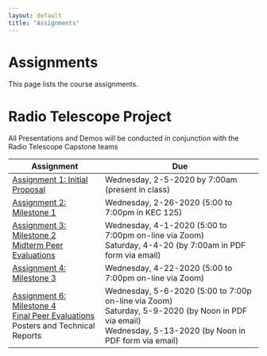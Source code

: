 ```yaml
---
layout: default
title: "Assignments"
---
```


# Assignments

This page lists the course assignments.

# Radio Telescope Project
All Presentations and Demos will be conducted in conjunction with the Radio Telescope Capstone teams

Assignment | Due
---------- | ---
[Assignment 1: Initial Proposal](assign01.html) | Wednesday, 2-5-2020 by 7:00am (present in class)
[Assignment 2: Milestone 1](assign02.html) | Wednesday, 2-26-2020 (5:00 to 7:00pm in KEC 125)
[Assignment 3: Milestone 2](assign03.html) <br> [Midterm Peer Evaluations](PeerReview.docx) | Wednesday, 4-1-2020 (5:00 to 7:00pm on-line via Zoom) <br> Saturday, 4-4-20 (by 7:00am in PDF form via email)
[Assignment 4: Milestone 3](assign04.html) | Wednesday, 4-22-2020 (5:00 to 7:00pm on-line via Zoom)
[Assignment 6: Milestone 4](assign06.html) <br> [Final Peer Evaluations](PeerReview.docx) <br> Posters and Technical Reports | Wednesday, 5-6-2020 (5:00 to 7:00p on-line via Zoom) <br> Saturday, 5-9-2020 (by Noon in PDF via email) <br> Wednesday, 5-13-2020 (by Noon in PDF form via email)

<!-- vim:set wrap: -->
<!-- vim:set linebreak: -->
<!-- vim:set nolist: -->
